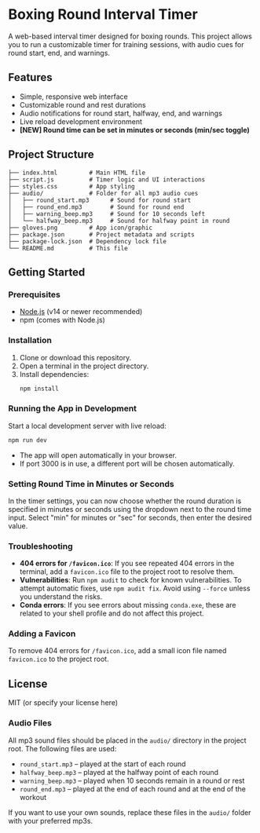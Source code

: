 # Boxing Round Interval Timer

A web-based interval timer designed for boxing rounds. This project allows you to run a customizable timer for training sessions, with audio cues for round start, end, and warnings.

## Features
- Simple, responsive web interface
- Customizable round and rest durations
- Audio notifications for round start, halfway, end, and warnings
- Live reload development environment
- **[NEW] Round time can be set in minutes or seconds (min/sec toggle)**

## Project Structure
```
├── index.html         # Main HTML file
├── script.js          # Timer logic and UI interactions
├── styles.css         # App styling
├── audio/             # Folder for all mp3 audio cues
│   ├── round_start.mp3      # Sound for round start
│   ├── round_end.mp3        # Sound for round end
│   ├── warning_beep.mp3     # Sound for 10 seconds left
│   └── halfway_beep.mp3     # Sound for halfway point in round
├── gloves.png         # App icon/graphic
├── package.json       # Project metadata and scripts
├── package-lock.json  # Dependency lock file
└── README.md          # This file
```

## Getting Started

### Prerequisites
- [Node.js](https://nodejs.org/) (v14 or newer recommended)
- npm (comes with Node.js)

### Installation
1. Clone or download this repository.
2. Open a terminal in the project directory.
3. Install dependencies:
   ```sh
   npm install
   ```

### Running the App in Development
Start a local development server with live reload:
```sh
npm run dev
```
- The app will open automatically in your browser.
- If port 3000 is in use, a different port will be chosen automatically.

### Setting Round Time in Minutes or Seconds
In the timer settings, you can now choose whether the round duration is specified in minutes or seconds using the dropdown next to the round time input. Select "min" for minutes or "sec" for seconds, then enter the desired value.

### Troubleshooting
- **404 errors for `/favicon.ico`**: If you see repeated 404 errors in the terminal, add a `favicon.ico` file to the project root to resolve them.
- **Vulnerabilities**: Run `npm audit` to check for known vulnerabilities. To attempt automatic fixes, use `npm audit fix`. Avoid using `--force` unless you understand the risks.
- **Conda errors**: If you see errors about missing `conda.exe`, these are related to your shell profile and do not affect this project.

### Adding a Favicon
To remove 404 errors for `/favicon.ico`, add a small icon file named `favicon.ico` to the project root.

## License
MIT (or specify your license here)

### Audio Files
All mp3 sound files should be placed in the `audio/` directory in the project root. The following files are used:

- `round_start.mp3` – played at the start of each round
- `halfway_beep.mp3` – played at the halfway point of each round
- `warning_beep.mp3` – played when 10 seconds remain in a round or rest
- `round_end.mp3` – played at the end of each round and at the end of the workout

If you want to use your own sounds, replace these files in the `audio/` folder with your preferred mp3s.
